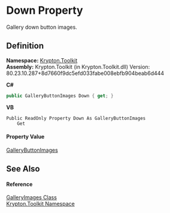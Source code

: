 # Down Property


Gallery down button images.



## Definition
**Namespace:** <a href="79d2eac2-21f4-54ff-7552-b20c33c30600.md">Krypton.Toolkit</a>  
**Assembly:** Krypton.Toolkit (in Krypton.Toolkit.dll) Version: 80.23.10.287+8d7660f9dc5efd033fabe008ebfb904beab6d444

**C#**
``` C#
public GalleryButtonImages Down { get; }
```
**VB**
``` VB
Public ReadOnly Property Down As GalleryButtonImages
	Get
```



#### Property Value
<a href="98a671a7-f22e-5911-b561-5a9790b32abf.md">GalleryButtonImages</a>

## See Also


#### Reference
<a href="41575320-2043-7c62-fd59-f4fd222192dd.md">GalleryImages Class</a>  
<a href="79d2eac2-21f4-54ff-7552-b20c33c30600.md">Krypton.Toolkit Namespace</a>  
